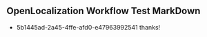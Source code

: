 ## OpenLocalization Workflow Test MarkDown
* 5b1445ad-2a45-4ffe-afd0-e47963992541 thanks!

<!--HONumber=Dec16_HO1-->


